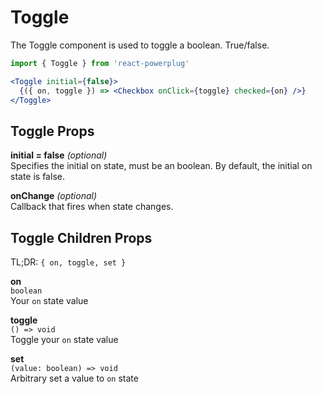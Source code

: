 # Toggle

The Toggle component is used to toggle a boolean. True/false.

```js
import { Toggle } from 'react-powerplug'
```

```jsx
<Toggle initial={false}>
  {({ on, toggle }) => <Checkbox onClick={toggle} checked={on} />}
</Toggle>
```

## Toggle Props

**initial = false** _(optional)_  
Specifies the initial on state, must be an boolean.
By default, the initial on state is false.

**onChange** _(optional)_  
Callback that fires when state changes.

## Toggle Children Props

TL;DR: `{ on, toggle, set }`

**on**  
`boolean`  
Your `on` state value

**toggle**  
`() => void`  
Toggle your `on` state value

**set**  
`(value: boolean) => void`  
Arbitrary set a value to `on` state
